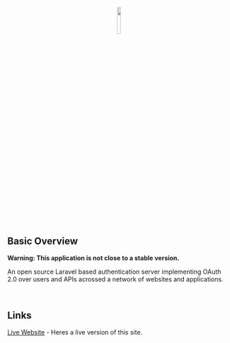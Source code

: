 <p align="center"><img width=12.5% src="https://i.ibb.co/K6RrTjc/logo.png"></p>

## Basic Overview

**Warning: This application is not close to a stable version.**

An open source Laravel based authentication server implementing OAuth 2.0 over users and APIs acrossed a network of websites and applications.

<br>

## Links

[Live Website](https://auth.cyrexag.com) - Heres a live version of this site.
